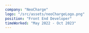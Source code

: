 ```yaml
---
company: "NeoCharge"
logo: "/src/assets/neoChargeLogo.png"
position: "Front End Developer"
timeWorked: "May 2022 - Oct 2023"
---
```

